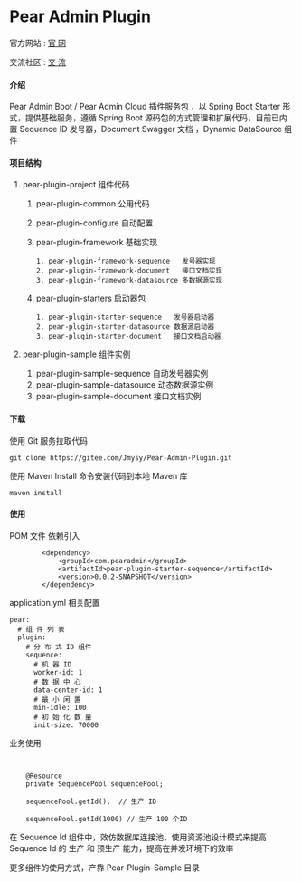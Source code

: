 # Pear Admin Plugin

官方网站 : [官 网](http://www.pearadmin.cn "在这里输入图片标题")

交流社区 : [交 流](https://jq.qq.com/?_wv=1027&k=5OdSmve)

#### 介绍

Pear Admin Boot / Pear Admin Cloud 插件服务包 ，以 Spring Boot Starter 形式，提供基础服务，遵循 Spring Boot 源码包的方式管理和扩展代码，目前已内置 Sequence ID 发号器，Document Swagger 文档 ，Dynamic DataSource 组件


#### 项目结构

1. pear-plugin-project  组件代码

      1. pear-plugin-common    公用代码
      2. pear-plugin-configure 自动配置
      3. pear-plugin-framework 基础实现
             
             1. pear-plugin-framework-sequence   发号器实现
             2. pear-plugin-framework-document   接口文档实现
             3. pear-plugin-framework-datasource 多数据源实现
      
      4. pear-plugin-starters  启动器包 
             
             1. pear-plugin-starter-sequence   发号器启动器
             2. pear-plugin-starter-datasource 数据源启动器
             3. pear-plugin-starter-document   接口文档启动器

2. pear-plugin-sample   组件实例

      1. pear-plugin-sample-sequence   自动发号器实例
      2. pear-plugin-sample-datasource 动态数据源实例
      3. pear-plugin-sample-document   接口文档实例


#### 下载

使用 Git 服务拉取代码

```
git clone https://gitee.com/Jmysy/Pear-Admin-Plugin.git

```
使用 Maven Install 命令安装代码到本地 Maven 库

```
maven install 

```

#### 使用

POM 文件 依赖引入


```
        <dependency>
            <groupId>com.pearadmin</groupId>
            <artifactId>pear-plugin-starter-sequence</artifactId>
            <version>0.0.2-SNAPSHOT</version>
        </dependency>

```

application.yml 相关配置

```
pear:
  # 组 件 列 表
  plugin:
    # 分 布 式 ID 组件
    sequence:
      # 机 器 ID
      worker-id: 1
      # 数 据 中 心
      data-center-id: 1
      # 最 小 闲 置
      min-idle: 100
      # 初 始 化 数 量
      init-size: 70000

```

业务使用

```


    @Resource
    private SequencePool sequencePool;

    sequencePool.getId();  // 生产 ID 

    sequencePool.getId(1000) // 生产 100 个ID

```

在 Sequence Id 组件中，效仿数据库连接池，使用资源池设计模式来提高 Sequence Id 的 生产 和 预生产 能力，提高在并发环境下的效率

更多组件的使用方式，产靠 Pear-Plugin-Sample 目录


